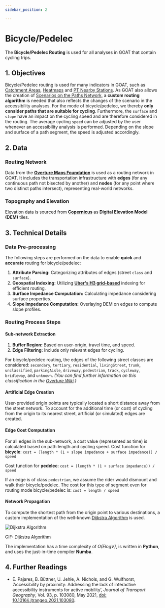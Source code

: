 ```yaml
---
sidebar_position: 2

---
```


# Bicycle/Pedelec


The **Bicycle/Pedelec Routing** is used for all analyses in GOAT that contain cycling trips. 


 
## 1. Objectives

Bicycle/Pedelec routing is used for many indicators in GOAT, such as [Catchment Areas](../toolbox/accessibility_indicators/catchments "Visit Docs on Catchment Areas"), [Heatmaps](../toolbox/accessibility_indicators/heatmaps "Visit Docs on Heatmaps") and [PT Nearby Stations](../toolbox/accessibility_indicators/nearby_stations "Visit Docs on PT Nearby Stations"). As GOAT also allows the creation of [Scenarios on the Paths Network](../scenarios/ways), a **custom routing algorithm** is needed that also reflects the changes of the scenario in the accessibility analyses. For the mode of bicycle/pedelec, we thereby **only consider paths that are suitable for cycling**. Furthermore, the `surface` and `slope` have an impact on the cycling speed and are therefore considered in the routing. The average cycling `speed` can be adjusted by the user whenever an accessibility analysis is performed. Depending on the slope and surface of a path segment, the speed is adjusted accordingly. 


## 2. Data

### Routing Network

Data from the **[Overture Maps Foundation](https://overturemaps.org/)** is used as a routing network in GOAT. It includes the transportation infrastructure with **edges** (for any continuous path not bisected by another) and **nodes** (for any point where two distinct paths intersect), representing real-world networks.


### Topography and Elevation

Elevation data is sourced from **[Copernicus](https://www.copernicus.eu/en)** as **Digital Elevation Model (DEM)** tiles.


## 3. Technical Details

### Data Pre-processing

The following steps are performed on the data to enable **quick** and **accurate** routing for bicycle/pedelec:

 1. **Attribute Parsing:** Categorizing attributes of edges (street `class` and `surface`).
 2. **Geospatial Indexing:**  Utilizing **[Uber's H3 grid-based](../further_reading/glossary#h3-grid)** indexing for efficient routing.
 3. **Surface Impedance Computation:** Calculating impedance considering surface properties.
 4. **Slope Impedance Computation:** Overlaying DEM on edges to compute slope profiles.


### Routing Process Steps

#### Sub-network Extraction

1. **Buffer Region:** Based on user-origin, travel time, and speed.
2. **Edge Filtering:**  Include only relevant edges for cycling.

For bicycle/pedelec routing, the edges of the following street classes are considered:
`secondary`, `tertiary`, `residential`, `livingStreet`, `trunk`,
`unclassified`, `parkingAisle`, `driveway`, `pedestrian`, 
`track`, `cycleway`, `bridleway`, and `unknown`. *(You can find further information on this classification in the [Overture Wiki](https://docs.overturemaps.org/schema/reference/transportation/segment).)*

#### Artificial Edge Creation

User-provided origin points are typically located a short distance away from the street network. To account for the additional time (or cost) of cycling from the origin to its nearest street, artificial (or simulated) edges are created.

#### Edge Cost Computation

For all edges in the sub-network, a cost value (represented as time) is calculated based on path length and cycling speed.
Cost function for **bicycle**:
`cost = (length * (1 + slope impedance + surface impedance)) / speed`

Cost function for **pedelec**:
`cost = (length * (1 + surface impedance)) / speed`

If an edge is of class `pedestrian`, we assume the rider would dismount and walk their bicycle/pedelec. The cost for this type of segment even for routing mode bicycle/pedelec is:
`cost = length / speed`


#### Network Propagation

To compute the shortest path from the origin point to various destinations, a custom implementation of the well-known [Dijkstra Algorithm](https://en.wikipedia.org/wiki/Dijkstra%27s_algorithm) is used.


<div style={{ display: 'flex', flexDirection: 'column', alignItems: 'center' }}>
  <img src={require('/img/routing/walk/dijkstra.gif').default}  alt="Dijkstra Algorithm" style={{ width: "auto", height: "auto", objectFit: "cover"}}/>
<p style={{ textAlign: 'center' }}>GIF: <a href="https://en.wikipedia.org/wiki/Dijkstra%27s_algorithm">Dijkstra Algorithm</a></p>
</div>


The implementation has a time complexity of *O(ElogV)*, is written in **Python**, and uses the just-in-time compiler **Numba**.


## 4. Further Readings

- E. Pajares, B. Büttner, U. Jehle, A. Nichols, and G. Wulfhorst, ‘Accessibility by proximity: Addressing the lack of interactive accessibility instruments for active mobility’, *Journal of Transport Geography*, Vol. 93, p. 103080, May 2021, [doi: 10.1016/j.jtrangeo.2021.103080](https://doi.org/10.1016/j.jtrangeo.2021.103080).
